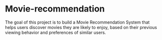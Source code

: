 # Movie-recommendation
The goal of this project is to build a Movie Recommendation System that helps users discover movies they are likely to enjoy, based on their previous viewing behavior and preferences of similar users.
